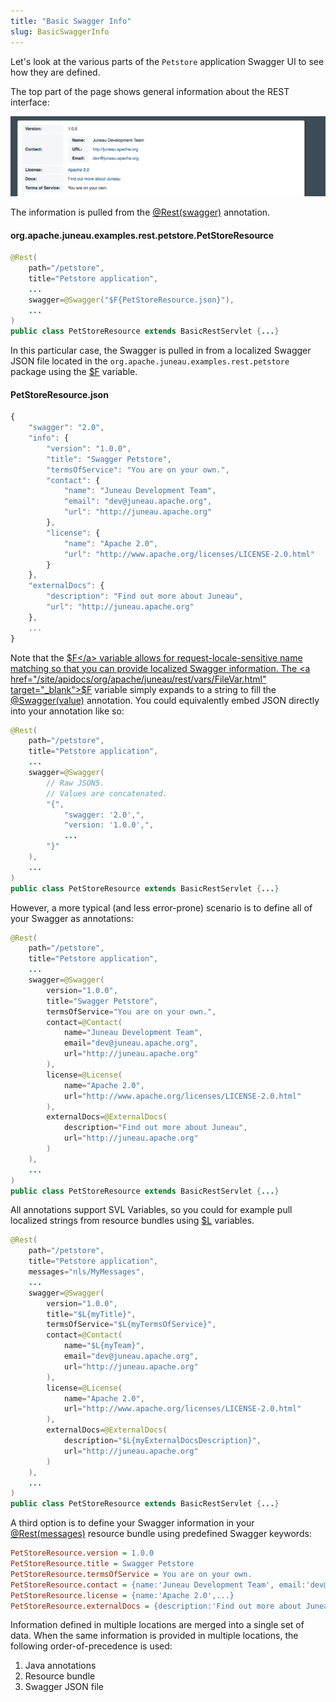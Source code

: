 ```yaml
---
title: "Basic Swagger Info"
slug: BasicSwaggerInfo
---
```


Let's look at the various parts of the `Petstore` application Swagger UI to see how they are defined.

The top part of the page shows general information about the REST interface:

![Swagger Basic Info](/img/doc-files/jrs.Swagger.3.png)

The information is pulled from the <a href="/site/apidocs/org/apache/juneau/rest/annotation/Rest.html#swagger()" target="_blank">@Rest(swagger)</a>
annotation.

#### org.apache.juneau.examples.rest.petstore.PetStoreResource

```java
@Rest(
    path="/petstore",
    title="Petstore application",
    ...
    swagger=@Swagger("$F{PetStoreResource.json}"),
    ...
)
public class PetStoreResource extends BasicRestServlet {...}
```

In this particular case, the Swagger is pulled in from a localized Swagger JSON file located in the `org.apache.juneau.examples.rest.petstore` package using the <a href="/site/apidocs/org/apache/juneau/rest/vars/FileVar.html" target="_blank">$F</a> variable.

#### PetStoreResource.json

```js
{
    "swagger": "2.0",
    "info": {
        "version": "1.0.0",
        "title": "Swagger Petstore",
        "termsOfService": "You are on your own.",
        "contact": {
            "name": "Juneau Development Team",
            "email": "dev@juneau.apache.org",
            "url": "http://juneau.apache.org"
        },
        "license": {
            "name": "Apache 2.0",
            "url": "http://www.apache.org/licenses/LICENSE-2.0.html"
        }
    },
    "externalDocs": {
        "description": "Find out more about Juneau",
        "url": "http://juneau.apache.org"
    },
    ...
}
```

Note that the <a href="/site/apidocs/org/apache/juneau/rest/vars/FileVar.html" target="_blank">$F</a> variable allows for request-locale-sensitive
name matching so that you can provide localized Swagger information.
The <a href="/site/apidocs/org/apache/juneau/rest/vars/FileVar.html" target="_blank">$F</a> variable simply expands to a string to fill the <a href="/site/apidocs/org/apache/juneau/rest/annotation/Swagger.html#value()" target="_blank">@Swagger(value)</a> annotation.
You could equivalently embed JSON directly into your annotation like so:

```java
@Rest(
    path="/petstore",
    title="Petstore application",
    ...
    swagger=@Swagger(
        // Raw JSON5.
        // Values are concatenated.
        "{",
            "swagger: '2.0',",
            "version: '1.0.0',",
            ...
        "}"
    ),
    ...
)
public class PetStoreResource extends BasicRestServlet {...}
```

However, a more typical (and less error-prone) scenario is to define all of your Swagger as annotations:

```java
@Rest(
    path="/petstore",
    title="Petstore application",
    ...
    swagger=@Swagger(
        version="1.0.0",
        title="Swagger Petstore",
        termsOfService="You are on your own.",
        contact=@Contact(
            name="Juneau Development Team",
            email="dev@juneau.apache.org",
            url="http://juneau.apache.org"
        ),
        license=@License(
            name="Apache 2.0",
            url="http://www.apache.org/licenses/LICENSE-2.0.html"
        ),
        externalDocs=@ExternalDocs(
            description="Find out more about Juneau",
            url="http://juneau.apache.org"
        )
    ),
    ...
)
public class PetStoreResource extends BasicRestServlet {...}
```

All annotations support SVL Variables, so you could for example pull localized strings from resource bundles using <a href="/site/apidocs/org/apache/juneau/rest/vars/LocalizationVar.html" target="_blank">$L</a> variables.

```java
@Rest(
    path="/petstore",
    title="Petstore application",
    messages="nls/MyMessages",
    ...
    swagger=@Swagger(
        version="1.0.0",
        title="$L{myTitle}",
        termsOfService="$L{myTermsOfService}",
        contact=@Contact(
            name="$L{myTeam}",
            email="dev@juneau.apache.org",
            url="http://juneau.apache.org"
        ),
        license=@License(
            name="Apache 2.0",
            url="http://www.apache.org/licenses/LICENSE-2.0.html"
        ),
        externalDocs=@ExternalDocs(
            description="$L{myExternalDocsDescription}",
            url="http://juneau.apache.org"
        )
    ),
    ...
)
public class PetStoreResource extends BasicRestServlet {...}
```

A third option is to define your Swagger information in your <a href="/site/apidocs/org/apache/juneau/rest/annotation/Rest.html#messages()" target="_blank">@Rest(messages)</a> resource bundle using predefined Swagger keywords:

```ini
PetStoreResource.version = 1.0.0
PetStoreResource.title = Swagger Petstore
PetStoreResource.termsOfService = You are on your own.
PetStoreResource.contact = {name:'Juneau Development Team', email:'dev@juneau.apache.org',...}
PetStoreResource.license = {name:'Apache 2.0',...}
PetStoreResource.externalDocs = {description:'Find out more about Juneau',...}
```

Information defined in multiple locations are merged into a single set of data.
When the same information is provided in multiple locations, the following order-of-precedence is used:

1. Java annotations
2. Resource bundle
3. Swagger JSON file